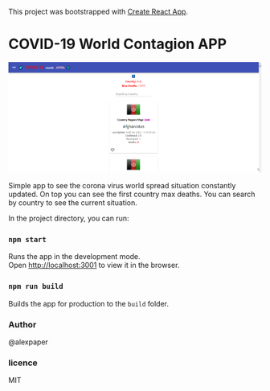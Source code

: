 This project was bootstrapped with [Create React App](https://github.com/facebook/create-react-app).

# COVID-19 World Contagion APP

![COVID-19](/public/reactFront/img/covid19.gif)

Simple app to see the corona virus world spread situation constantly updated.
On top you can see the first country max deaths.
You can search by country to see the current situation.


In the project directory, you can run:

### `npm start`

Runs the app in the development mode.<br />
Open [http://localhost:3001](http://localhost:3000) to view it in the browser.

### `npm run build`

Builds the app for production to the `build` folder.



### Author

@alexpaper

### licence

MIT
